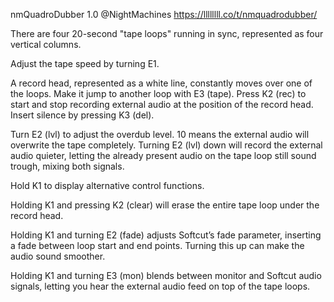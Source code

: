 nmQuadroDubber
1.0 @NightMachines
https://llllllll.co/t/nmquadrodubber/

There are four 20-second "tape loops" running in sync, represented as four vertical columns.

Adjust the tape speed by turning E1.

A record head, represented as a white line, constantly moves over one of the loops. Make it jump to another loop with E3 (tape). Press K2 (rec) to start and stop recording external audio at the position of the record head. Insert silence by pressing K3 (del).

Turn E2 (lvl) to adjust the overdub level. 10 means the external audio will overwrite the tape completely. Turning E2 (lvl) down will record the external audio quieter, letting the already present audio on the tape loop still sound trough, mixing both signals.

Hold K1 to display alternative control functions.

Holding K1 and pressing K2 (clear) will erase the entire tape loop under the record head.

Holding K1 and turning E2 (fade) adjusts Softcut’s fade parameter, inserting a fade between loop start and end points. Turning this up can make the audio sound smoother.

Holding K1 and turning E3 (mon) blends between monitor and Softcut audio signals, letting you hear the external audio feed on top of the tape loops.
